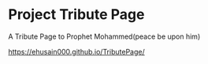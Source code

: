 # Project Tribute Page
A Tribute Page to Prophet Mohammed(peace be upon him)

https://ehusain000.github.io/TributePage/
